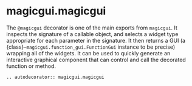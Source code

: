# magicgui.magicgui

The `@magicgui` decorator is one of the main exports from `magicgui`. It
inspects the signature of a callable object, and selects a widget type
appropriate for each parameter in the signature.  It then returns a GUI (a
{class}`~magicgui.function_gui.FunctionGui` instance to be precise) wrapping all of the widgets.  It can
be used to quickly generate an interactive graphical component that can control
and call the decorated function or method.

```{eval-rst}
.. autodecorator:: magicgui.magicgui
```
